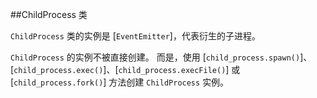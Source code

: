##ChildProcess 类

`ChildProcess` 类的实例是 [`EventEmitter`]，代表衍生的子进程。

`ChildProcess` 的实例不被直接创建。
而是，使用 [`child_process.spawn()`]、[`child_process.exec()`]、[`child_process.execFile()`] 或 [`child_process.fork()`] 方法创建 `ChildProcess` 实例。

